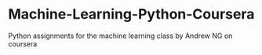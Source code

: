 # Machine-Learning-Python-Coursera
Python assignments for the machine learning class by Andrew NG on coursera 
